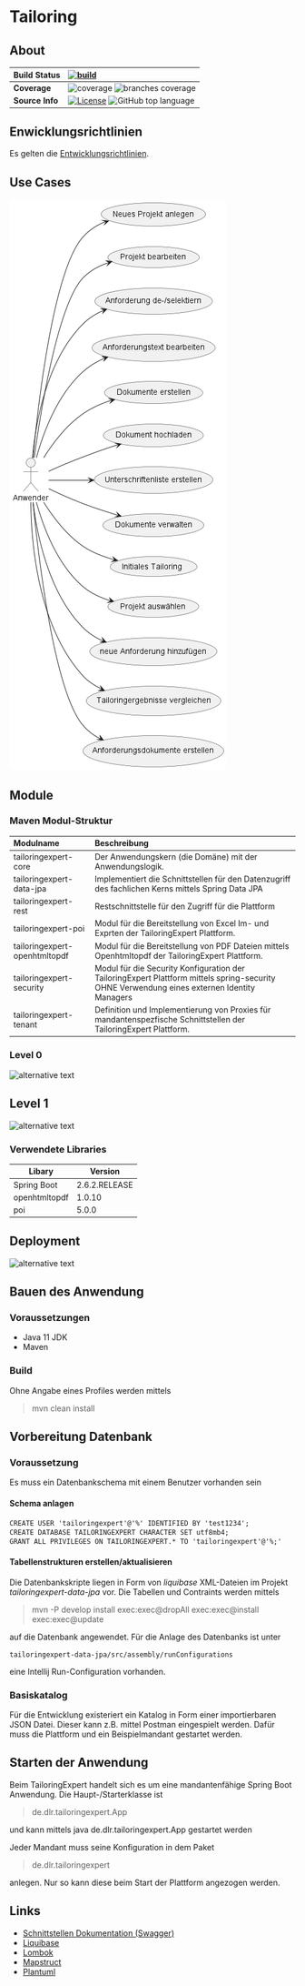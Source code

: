 # Tailoring

## About

| __Build Status__ | [![build](https://github.com/baedorf/tailoringexpert-plattform/actions/workflows/build.yml/badge.svg)](https://github.com/baedorf/tailoringexpert-plattform/actions/workflows/build.yml) |
| :--- | :--- |
| __Coverage__ | ![coverage](../badges/jacoco.svg) ![branches coverage](../badges/branches.svg) |
| __Source Info__ | [![License](https://img.shields.io/github/license/baedorf/tailoringexpert-plattform)](https://github.com/baedorf/tailoringexpert-plattform/blob/main/LICENSE) ![GitHub top language](https://img.shields.io/github/languages/top/baedorf/tailoringexpert-plattform) |



## Enwicklungsrichtlinien

Es gelten die [Entwicklungsrichtlinien](src/site/markdown/development.md "Entwicklungsrichtlinien").

## Use Cases

![alt text](src/site/plantuml/usecases.png "Usecases")

## Module

### Maven Modul-Struktur

| Modulname                | Beschreibung                                                                                                                                |
|:-------------------------|:--------------------------------------------------------------------------------------------------------------------------------------------|
| tailoringexpert-core     | Der Anwendungskern (die Domäne) mit der Anwendungslogik.                                                                                    |
| tailoringexpert-data-jpa | Implementiert die Schnittstellen für den Datenzugriff des fachlichen Kerns mittels Spring Data JPA                                          |
| tailoringexpert-rest     | Restschnittstelle für den Zugriff für die Plattform                                                                                         |
| tailoringexpert-poi      | Modul für die Bereitstellung von Excel Im- und Exprten der TailoringExpert Plattform.                                                       | 
| tailoringexpert-openhtmltopdf   | Modul für die Bereitstellung von PDF Dateien mittels Openhtmltopdf der TailoringExpert Plattform.                                           | 
| tailoringexpert-security | Modul für die Security Konfiguration der TailoringExpert Plattform mittels spring-security OHNE Verwendung eines externen Identity Managers |
| tailoringexpert-tenant   | Definition und Implementierung von Proxies für mandantenspezfische Schnittstellen der TailoringExpert Plattform.                            |

### Level 0

![alternative text](https://www.plantuml.com/plantuml/proxy?cache=no&src=https://raw.github.com/baedorf/taloringexpert-plattform/src/site/arc42/plantuml/level0.plantuml "Level 0")

## Level 1

![alternative text](https://www.plantuml.com/plantuml/proxy?cache=no&src=https://raw.github.com/baedorf/taloringexpert-plattform/src/site/arc42/plantuml/TailoringWhitebox.plantuml "Level 1")

### Verwendete Libraries

| Libary         | Version       |
|----------------|---------------|
| Spring Boot    | 2.6.2.RELEASE |
| openhtmltopdf | 1.0.10        |
| poi | 5.0.0 |

## Deployment

![alternative text](https://www.plantuml.com/plantuml/proxy?cache=no&src=https://raw.github.com/baedorf/tailoringexpert-plattform/src/site/arc42/plantuml/DeploymentDocker.plantuml "Deployment")

## Bauen des Anwendung

### Voraussetzungen

- Java 11 JDK
- Maven

### Build

Ohne Angabe eines Profiles werden mittels

> mvn clean install

## Vorbereitung Datenbank

### Voraussetzung

Es muss ein Datenbankschema mit einem Benutzer vorhanden sein

#### Schema anlagen

```
CREATE USER 'tailoringexpert'@'%' IDENTIFIED BY 'test1234';
CREATE DATABASE TAILORINGEXPERT CHARACTER SET utf8mb4;
GRANT ALL PRIVILEGES ON TAILORINGEXPERT.* TO 'tailoringexpert'@'%;'
```

#### Tabellenstrukturen erstellen/aktualisieren

Die Datenbankskripte liegen in Form von _liquibase_ XML-Dateien im Projekt _tailoringexpert-data-jpa_ vor.
Die Tabellen und Contraints werden mittels

> mvn -P develop install exec:exec@dropAll exec:exec@install exec:exec@update

auf die Datenbank angewendet.
Für die Anlage des Datenbanks ist unter

    tailoringexpert-data-jpa/src/assembly/runConfigurations

eine Intellij Run-Configuration vorhanden.

### Basiskatalog

Für die Entwicklung existeriert ein Katalog in Form einer importierbaren JSON Datei.
Dieser kann z.B. mittel Postman eingespielt werden. Dafür muss die Plattform und ein Beispielmandant gestartet werden.

## Starten der Anwendung

Beim TailoringExpert handelt sich es um eine mandantenfähige Spring Boot Anwendung.
Die Haupt-/Starterklasse ist

> de.dlr.tailoringexpert.App

und kann mittels java de.dlr.tailoringexpert.App gestartet werden

Jeder Mandant muss seine Konfiguration in dem Paket

> de.dlr.tailoringexpert

anlegen. Nur so kann diese beim Start der Plattform angezogen werden.

## Links

- [Schnittstellen Dokumentation (Swagger)](http://localhost:8080/swagger-ui.html#/)
- [Liquibase](https://www.liquibase.org/)
- [Lombok](https://projectlombok.org/)
- [Mapstruct](https://mapstruct.org/)
- [Plantuml](https://plantuml.com/)
